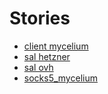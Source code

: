 # Stories

- [client mycelium](zos/desktop_client_mycelium.md)
- [sal hetzner](zos/sal_hetzner.md)
- [sal ovh](zos/sal_ovh.md)
- [socks5_mycelium](zos/socks5_mycelium.md)
